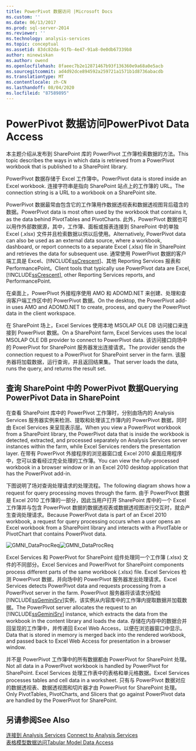 ```yaml
---
title: PowerPivot 数据访问 |Microsoft Docs
ms.custom: ''
ms.date: 06/13/2017
ms.prod: sql-server-2014
ms.reviewer: ''
ms.technology: analysis-services
ms.topic: conceptual
ms.assetid: 83dc82da-91fb-4e47-91a8-0e0db67339b8
author: minewiskan
ms.author: owend
ms.openlocfilehash: 8faeec7b2e12871467b93f136360e9a68a0e5acb
ms.sourcegitcommit: ad4d92dce894592a259721a1571b1d8736abacdb
ms.translationtype: MT
ms.contentlocale: zh-CN
ms.lasthandoff: 08/04/2020
ms.locfileid: "87589895"
---
```

# <a name="powerpivot-data-access"></a><span data-ttu-id="0e54f-102">PowerPivot 数据访问</span><span class="sxs-lookup"><span data-stu-id="0e54f-102">PowerPivot Data Access</span></span>
  <span data-ttu-id="0e54f-103">本主题介绍从发布到 SharePoint 库的 PowerPivot 工作簿检索数据的方法。</span><span class="sxs-lookup"><span data-stu-id="0e54f-103">This topic describes the ways in which data is retrieved from a PowerPivot workbook that is published to a SharePoint library.</span></span>  
  
 <span data-ttu-id="0e54f-104">PowerPivot 数据存储于 Excel 工作簿中。</span><span class="sxs-lookup"><span data-stu-id="0e54f-104">PowerPivot data is stored inside an Excel workbook.</span></span> <span data-ttu-id="0e54f-105">连接字符串是指向 SharePoint 站点上的工作簿的 URL。</span><span class="sxs-lookup"><span data-stu-id="0e54f-105">The connection string is a URL to a workbook on a SharePoint site.</span></span>  
  
 <span data-ttu-id="0e54f-106">PowerPivot 数据最常由包含它的工作簿用作数据透视表和数据透视图背后蕴含的数据。</span><span class="sxs-lookup"><span data-stu-id="0e54f-106">PowerPivot data is most often used by the workbook that contains it, as the data behind PivotTables and PivotCharts.</span></span> <span data-ttu-id="0e54f-107">此外，PowerPivot 数据也可以用作外部数据源，其中，工作簿、面板或报表连接到 SharePoint 中的单独 Excel (.xlsx) 文件并且检索数据以供以后使用。</span><span class="sxs-lookup"><span data-stu-id="0e54f-107">Alternatively, PowerPivot data can also be used as an external data source, where a workbook, dashboard, or report connects to a separate Excel (.xlsx) file in SharePoint and retrieves the data for subsequent use.</span></span> <span data-ttu-id="0e54f-108">通常使用 PowerPivot 数据的客户端工具是 Excel、[!INCLUDE[ssCrescent](../../includes/sscrescent-md.md)]、其他 Reporting Services 报表和 PerformancePoint。</span><span class="sxs-lookup"><span data-stu-id="0e54f-108">Client tools that typically use PowerPivot data are Excel, [!INCLUDE[ssCrescent](../../includes/sscrescent-md.md)], other Reporting Services reports, and PerformancePoint.</span></span>  
  
 <span data-ttu-id="0e54f-109">在桌面上，PowerPivot 外接程序使用 AMO 和 ADOMD.NET 来创建、处理和查询客户端工作区中的 PowerPivot 数据。</span><span class="sxs-lookup"><span data-stu-id="0e54f-109">On the desktop, the PowerPivot add-in uses AMO and ADOMD.NET to create, process, and query the PowerPivot data in the client workspace.</span></span>  
  
 <span data-ttu-id="0e54f-110">在 SharePoint 场上，Excel Services 使用本地 MSOLAP OLE DB 访问接口来连接到 PowerPivot 数据。</span><span class="sxs-lookup"><span data-stu-id="0e54f-110">On a SharePoint farm, Excel Services uses the local MSOLAP OLE DB provider to connect to PowerPivot data.</span></span> <span data-ttu-id="0e54f-111">该访问接口向场中的 PowerPivot for SharePoint 服务器发出连接请求。</span><span class="sxs-lookup"><span data-stu-id="0e54f-111">The provider sends the connection request to a PowerPivot for SharePoint server in the farm.</span></span> <span data-ttu-id="0e54f-112">该服务器将加载数据，运行查询，并且返回结果集。</span><span class="sxs-lookup"><span data-stu-id="0e54f-112">That server loads the data, runs the query, and returns the result set.</span></span>  
  
##  <a name="querying-powerpivot-data-in-sharepoint"></a><a name="queryproc"></a><span data-ttu-id="0e54f-113">查询 SharePoint 中的 PowerPivot 数据</span><span class="sxs-lookup"><span data-stu-id="0e54f-113">Querying PowerPivot Data in SharePoint</span></span>  
 <span data-ttu-id="0e54f-114">在查看 SharePoint 库中的 PowerPivot 工作簿时，分别由场内的 Analysis Services 服务器实例来检测、提取和处理该工作簿内的 PowerPivot 数据，同时由 Excel Services 来呈现表示层。</span><span class="sxs-lookup"><span data-stu-id="0e54f-114">When you view a PowerPivot workbook from a SharePoint library, the PowerPivot data that is inside the workbook is detected, extracted, and processed separately on Analysis Services server instances within the farm, while Excel Services renders the presentation layer.</span></span> <span data-ttu-id="0e54f-115">在带有 PowerPivot 外接程序的浏览器窗口或 Excel 2010 桌面应用程序中，您可以查看经过完全处理的工作簿。</span><span class="sxs-lookup"><span data-stu-id="0e54f-115">You can view the fully-processed workbook in a browser window or in an Excel 2010 desktop application that has the PowerPivot add-in.</span></span>  
  
 <span data-ttu-id="0e54f-116">下图说明了场对查询处理请求的处理流程。</span><span class="sxs-lookup"><span data-stu-id="0e54f-116">The following diagram shows how a request for query processing moves through the farm.</span></span> <span data-ttu-id="0e54f-117">由于 PowerPivot 数据是 Excel 2010 工作簿的一部分，因此当用户打开 SharePoint 库中的一个 Excel 工作簿并与包含 PowerPivot 数据的数据透视表或数据透视图进行交互时，就会产生查询处理请求。</span><span class="sxs-lookup"><span data-stu-id="0e54f-117">Because PowerPivot data is part of an Excel 2010 workbook, a request for query processing occurs when a user opens an Excel workbook from a SharePoint library and interacts with a PivotTable or PivotChart that contains PowerPivot data.</span></span>  
  
 <span data-ttu-id="0e54f-118">![GMNI_DataProcReq](../media/gmni-dataprocreq.gif "GMNI_DataProcReq")</span><span class="sxs-lookup"><span data-stu-id="0e54f-118">![GMNI_DataProcReq](../media/gmni-dataprocreq.gif "GMNI_DataProcReq")</span></span>  
  
 <span data-ttu-id="0e54f-119">Excel Services 和 PowerPivot for SharePoint 组件处理同一个工作簿 (.xlsx) 文件的不同部分。</span><span class="sxs-lookup"><span data-stu-id="0e54f-119">Excel Services and PowerPivot for SharePoint components process different parts of the same workbook (.xlsx) file.</span></span> <span data-ttu-id="0e54f-120">Excel Services 检测 PowerPivot 数据，并向场中的 PowerPivot 服务器发出处理请求。</span><span class="sxs-lookup"><span data-stu-id="0e54f-120">Excel Services detects PowerPivot data and requests processing from a PowerPivot server in the farm.</span></span> <span data-ttu-id="0e54f-121">PowerPivot 服务器将该请求分配给 [!INCLUDE[ssGeminiSrv](../../includes/ssgeminisrv-md.md)]实例，该实例从内容库中的工作簿内提取数据并加载数据。</span><span class="sxs-lookup"><span data-stu-id="0e54f-121">The PowerPivot server allocates the request to an [!INCLUDE[ssGeminiSrv](../../includes/ssgeminisrv-md.md)] instance, which extracts the data from the workbook in the content library and loads the data.</span></span> <span data-ttu-id="0e54f-122">存储在内存中的数据合并回呈现的工作簿中，并传递回 Excel Web Access，以便在浏览器窗口中显示。</span><span class="sxs-lookup"><span data-stu-id="0e54f-122">Data that is stored in memory is merged back into the rendered workbook, and passed back to Excel Web Access for presentation in a browser window.</span></span>  
  
 <span data-ttu-id="0e54f-123">并不是 PowerPivot 工作簿中的所有数据都由 PowerPivot for SharePoint 处理。</span><span class="sxs-lookup"><span data-stu-id="0e54f-123">Not all data in a PowerPivot workbook is handled by PowerPivot for SharePoint.</span></span> <span data-ttu-id="0e54f-124">Excel Services 处理工作表中的表格和单元格数据。</span><span class="sxs-lookup"><span data-stu-id="0e54f-124">Excel Services processes tables and cell data in a worksheet.</span></span> <span data-ttu-id="0e54f-125">只有与 PowerPivot 数据对应的数据透视表、数据透视图和切片器才由 PowerPivot for SharePoint 处理。</span><span class="sxs-lookup"><span data-stu-id="0e54f-125">Only PivotTables, PivotCharts, and Slicers that go against PowerPivot data are handled by the PowerPivot for SharePoint.</span></span>  
  
## <a name="see-also"></a><span data-ttu-id="0e54f-126">另请参阅</span><span class="sxs-lookup"><span data-stu-id="0e54f-126">See Also</span></span>  
 <span data-ttu-id="0e54f-127">[连接到 Analysis Services](../instances/connect-to-analysis-services.md) </span><span class="sxs-lookup"><span data-stu-id="0e54f-127">[Connect to Analysis Services](../instances/connect-to-analysis-services.md) </span></span>  
 [<span data-ttu-id="0e54f-128">表格模型数据访问</span><span class="sxs-lookup"><span data-stu-id="0e54f-128">Tabular Model Data Access</span></span>](../tabular-models/tabular-model-data-access.md)  
  
  
